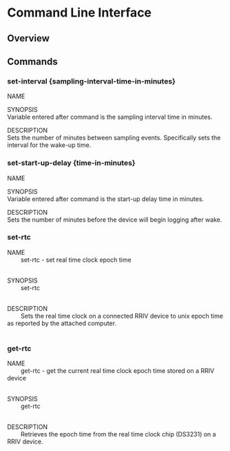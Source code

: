 # Command Line Interface

## Overview

## Commands

### set-interval {sampling-interval-time-in-minutes}
NAME

SYNOPSIS<br/>
Variable entered after command is the sampling interval time in minutes.

DESCRIPTION<br/>
Sets the number of minutes between sampling events. Specifically sets the interval for the wake-up time.

### set-start-up-delay {time-in-minutes}
NAME

SYNOPSIS<br/>
Variable entered after command is the start-up delay time in minutes.

DESCRIPTION<br/>
Sets the number of minutes before the device will begin logging after wake.

### set-rtc

NAME<br/>
&nbsp;&nbsp;&nbsp;&nbsp;&nbsp;&nbsp;&nbsp;
set-rtc - set real time clock epoch time<br/><br/>

SYNOPSIS<br/>
&nbsp;&nbsp;&nbsp;&nbsp;&nbsp;&nbsp;&nbsp;
set-rtc<br/><br/>

DESCRIPTION<br/>
&nbsp;&nbsp;&nbsp;&nbsp;&nbsp;&nbsp;&nbsp;
Sets the real time clock on a connected RRIV device to unix epoch time as reported by the attached computer.<br/>
<br/>

### get-rtc

NAME<br/>
&nbsp;&nbsp;&nbsp;&nbsp;&nbsp;&nbsp;&nbsp;
get-rtc - get the current real time clock epoch time stored on a RRIV device<br/><br/>

SYNOPSIS<br/>
&nbsp;&nbsp;&nbsp;&nbsp;&nbsp;&nbsp;&nbsp;
get-rtc<br/><br/>

DESCRIPTION<br/>
&nbsp;&nbsp;&nbsp;&nbsp;&nbsp;&nbsp;&nbsp;
Retrieves the epoch time from the real time clock chip (DS3231) on a RRIV device.
<br/>
